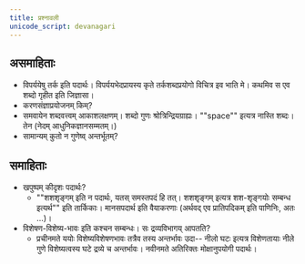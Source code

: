 ```yaml
---
title: प्रश्नावली
unicode_script: devanagari
---
```


## असमाहिताः
- विपर्ययेषु तर्क इति पदार्थः। विपर्ययभेदप्रायस्य कृते तर्कशब्दप्रयोगो विचित्र इव भाति मे। कथमिव स एव शब्दो गृहीत इति जिज्ञासा।
- करणसंज्ञाप्रयोजनम् किम्?
- समवायेन शब्दवत्त्वम् आकाशलक्षणम्। शब्दो गुणः श्रोत्रिन्द्रियग्राह्यः। ""space"" इत्यत्र नास्ति शब्दः। तेन (नेदम् आधुनिकज्ञानसम्मतम्।)
- सामान्यम् कुतो न गुणेष्व् अन्तर्भूतम्?

## समाहिताः
- खपुष्पम् कीदृशः पदार्थः?
    - ""शशशृङ्गम् इति न पदार्थः, यतस् समस्तपदं हि तत्। शशशृङ्गम् इत्यत्र शश-शृङ्गयोः सम्बन्ध इत्यर्थ"" इति तार्किकाः। मानसपदार्थ इति वैयाकरणाः (अर्थवद् एव प्रातिपदिकम् इति पाणिनिः, अतः …)।
- विशेषण-विशेष्य-भावः इति कश्चन सम्बन्धः। सः द्रव्यविभागय् आपतति?
    - प्रचीनमते ययोः विशेष्यविशेषणभावः तत्रैव तस्य अन्तर्भावः  उदा-- नीलो घटः इत्यत्र विशेणतायाः नीले गुणे विशेष्यत्वस्य घटे द्रव्ये च अन्तर्भावः। नवीनमते अतिरिक्तः मोक्षानुपयोगी पदार्थः।
